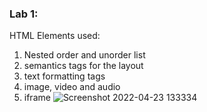 ### Lab 1:
HTML Elements used:
1. Nested order and unorder list
2. semantics tags for the layout
3. text formatting tags
4. image, video and audio
5. iframe
![Screenshot 2022-04-23 133334](https://user-images.githubusercontent.com/81466207/164885559-2def3238-1061-4358-845b-eeb92d3a50d9.jpg)
